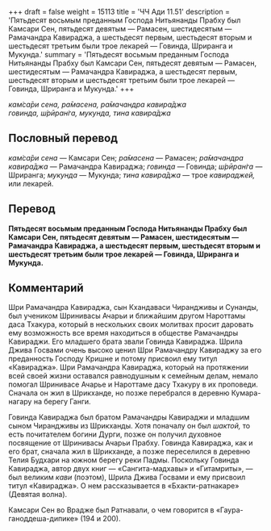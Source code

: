 +++
draft = false
weight = 15113
title = 'ЧЧ Ади 11.51'
description = 'Пятьдесят восьмым преданным Господа Нитьянанды Прабху был Камсари Сен, пятьдесят девятым — Рамасен, шестидесятым — Рамачандра Кавираджа, а шестьдесят первым, шестьдесят вторым и шестьдесят третьим были трое лекарей — Говинда, Шриранга и Мукунда.'
summary = 'Пятьдесят восьмым преданным Господа Нитьянанды Прабху был Камсари Сен, пятьдесят девятым — Рамасен, шестидесятым — Рамачандра Кавираджа, а шестьдесят первым, шестьдесят вторым и шестьдесят третьим были трое лекарей — Говинда, Шриранга и Мукунда.'
+++

_кам̇са̄ри сена, ра̄масена, ра̄мачандра кавира̄джа  
говинда, ш́рӣран̇га, мукунда, тина кавира̄джа_

## Пословный перевод

_кам̇са̄ри_ _сена_ — Камсари Сен; _ра̄масена_ — Рамасен; _ра̄мачандра_ _кавира̄джа_ — Рамачандра Кавираджа; _говинда_ — Говинда; _ш́рӣран̇га_ — Шриранга; _мукунда_ — Мукунда; _тина_ _кавира̄джа_ — трое _кавираджей,_ или лекарей.

## Перевод

**Пятьдесят восьмым преданным Господа Нитьянанды Прабху был Камсари Сен, пятьдесят девятым — Рамасен, шестидесятым — Рамачандра Кавираджа, а шестьдесят первым, шестьдесят вторым и шестьдесят третьим были трое лекарей — Говинда, Шриранга и Мукунда.**

## Комментарий

Шри Рамачандра Кавираджа, сын Кхандаваси Чирандживы и Сунанды, был учеником Шринивасы Ачарьи и ближайшим другом Нароттамы даса Тхакура, который в нескольких своих молитвах просит даровать ему возможность все время находиться в обществе Рамачандры Кавираджи. Его младшего брата звали Говинда Кавираджа. Шрила Джива Госвами очень высоко ценил Шри Рамачандру Кавираджу за его преданность Господу Кришне и потому присвоил ему титул «Кавираджа». Шри Рамачандра Кавираджа, который на протяжении всей своей жизни оставался равнодушным к семейным делам, немало помогал Шринивасе Ачарье и Нароттаме дасу Тхакуру в их проповеди. Сначала он жил в Шрикханде, но позже перебрался в деревню Кумара-нагару на берегу Ганги.

Говинда Кавираджа был братом Рамачандры Кавираджи и младшим сыном Чирандживы из Шрикханды. Хотя поначалу он был _шактой,_ то есть почитателем богини Дурги, позже он получил духовное посвящение от Шринивасы Ачарьи Прабху. Говинда Кавираджа, как и его брат, сначала жил в Шрикханде, а позже переселился в деревню Телия Будхари на южном берегу реки Падмы. Поскольку Говинда Кавираджа, автор двух книг — «Сангита-мадхавы» и «Гитамриты», — был великим _кави_ (поэтом), Шрила Джива Госвами и ему присвоил титул «Кавираджа». О нем рассказывается в «Бхакти-ратнакаре» (Девятая волна).

Камсари Сен во Врадже был Ратнавали, о чем говорится в «Гаура-ганоддеша-дипике» (194 и 200).
